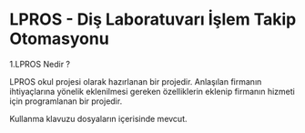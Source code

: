 # LPROS - Diş Laboratuvarı İşlem Takip Otomasyonu

1.LPROS Nedir ?

LPROS okul projesi olarak hazırlanan bir projedir. Anlaşılan firmanın ihtiyaçlarına yönelik eklenilmesi gereken özelliklerin eklenip firmanın hizmeti için programlanan bir projedir.

Kullanma klavuzu dosyaların içerisinde mevcut.
